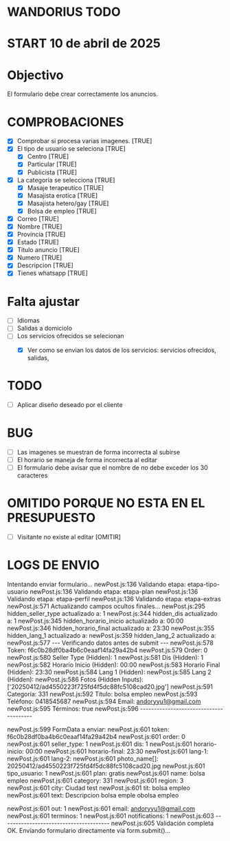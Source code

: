 # WANDORIUS TODO 
# START 10 de abril de 2025
# Objectivo 

El formulario debe crear correctamente los anuncios. 

# COMPROBACIONES
- [x] Comprobar si procesa varias imagenes. [TRUE]
- [x] El tipo de usuario se seleciona [TRUE]
  - [x] Centro [TRUE]
  - [x] Particular [TRUE]
  - [x] Publicista [TRUE]
- [x] La categoría se selecciona [TRUE]
  - [x] Masaje terapeutico [TRUE]
  - [x] Masajista erotica [TRUE]
  - [x] Masajista hetero/gay [TRUE]
  - [x] Bolsa de empleo [TRUE]
- [x] Correo [TRUE]
- [x] Nombre [TRUE]
- [x] Provincia [TRUE]
- [x] Estado [TRUE]
- [x] Titulo anuncio [TRUE]
- [x] Numero [TRUE]
- [x] Descripcion [TRUE]
- [x] Tienes whatsapp [TRUE]

# Falta ajustar 
- [ ] Idiomas
- [ ] Salidas a domiciolo
- [ ] Los servicios ofrecidos se selecionan
  - [x] Ver como se envian los datos de los servicios: servicios ofrecidos, salidas, 


# TODO

- [ ] Aplicar diseño deseado por el cliente


# BUG

- [ ] Las imagenes se muestran de forma incorrecta al subirse 
- [ ] El horario se maneja de forma incorrecta al editar
- [ ] El formulario debe avisar que el nombre de no debe exceder los 30 caracteres

# OMITIDO PORQUE NO ESTA EN EL PRESUPUESTO

- [ ] Visitante no existe al editar [OMITIR]
  

# LOGS DE ENVIO 
Intentando enviar formulario...
newPost.js:136 Validando etapa: etapa-tipo-usuario
newPost.js:136 Validando etapa: etapa-plan
newPost.js:136 Validando etapa: etapa-perfil
newPost.js:136 Validando etapa: etapa-extras
newPost.js:571 Actualizando campos ocultos finales...
newPost.js:295 hidden_seller_type actualizado a: 1
newPost.js:344 hidden_dis actualizado a: 1
newPost.js:345 hidden_horario_inicio actualizado a: 00:00
newPost.js:346 hidden_horario_final actualizado a: 23:30
newPost.js:355 hidden_lang_1 actualizado a: 
newPost.js:359 hidden_lang_2 actualizado a: 
newPost.js:577 --- Verificando datos antes de submit ---
newPost.js:578 Token: f6c0b28df0ba4b6c0eaaf14fa29a42b4
newPost.js:579 Order: 0
newPost.js:580 Seller Type (Hidden): 1
newPost.js:581 Dis (Hidden): 1
newPost.js:582 Horario Inicio (Hidden): 00:00
newPost.js:583 Horario Final (Hidden): 23:30
newPost.js:584 Lang 1 (Hidden): 
newPost.js:585 Lang 2 (Hidden): 
newPost.js:586 Fotos (Hidden Inputs): ['20250412/ad4550223f725fd4f5dc88fc5108cad20.jpg']
newPost.js:591 Categoría: 331
newPost.js:592 Título: bolsa empleo
newPost.js:593 Teléfono: 0418545687
newPost.js:594 Email: andoryyu1@gmail.com
newPost.js:595 Términos: true
newPost.js:596 ---------------------------------------

newPost.js:599 FormData a enviar:
newPost.js:601 token: f6c0b28df0ba4b6c0eaaf14fa29a42b4
newPost.js:601 order: 0
newPost.js:601 seller_type: 1
newPost.js:601 dis: 1
newPost.js:601 horario-inicio: 00:00
newPost.js:601 horario-final: 23:30
newPost.js:601 lang-1: 
newPost.js:601 lang-2: 
newPost.js:601 photo_name[]: 20250412/ad4550223f725fd4f5dc88fc5108cad20.jpg
newPost.js:601 tipo_usuario: 1
newPost.js:601 plan: gratis
newPost.js:601 name: bolsa empleo
newPost.js:601 category: 331
newPost.js:601 region: 3
newPost.js:601 city: Ciudad test
newPost.js:601 tit: bolsa empleo
newPost.js:601 text: Descripcion bolsa emple obolsa empleo


newPost.js:601 out: 1
newPost.js:601 email: andoryyu1@gmail.com
newPost.js:601 terminos: 1
newPost.js:601 notifications: 1
newPost.js:603 ---------------------------------------
newPost.js:605 Validación completa OK. Enviando formulario directamente vía form.submit()...